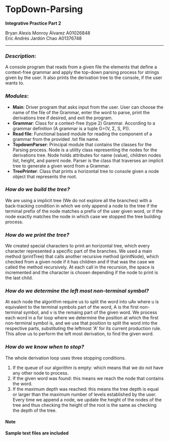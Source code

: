 # TopDown-Parsing
**Integrative Practice Part 2** 

Bryan Alexis Monroy Álvarez A01026848  
Eric Andrés Jardón Chao A01376748

***

### _Description_:  
A console program  that  reads  from  a  given file the  elements  that  define  a  context-free grammar and apply the top-down parsing process for strings given by the user. 
It also prints the derivation tree to the console, if the user wants to.

### _Modules_:  
- **Main**: Driver program that asks input from the user. User can choose the name of the file of the Grammar, enter the word to parse, print the derivations tree if desired, 
and exit the program.
- **Grammar**: Class for a context-free (type 2) Grammar. According to a grammar definition (A grammar is a tuple G=(V, Σ, S, P)).
- **Read file**: Functional based module for reading the component of a grammar from the provided .txt file name.
- **TopdownParser**: Principal module that contains the classes for the Parsing process. Node is a utility class representing the nodes for the derivations tree. Node holds 
attributes for name (value), children nodes list, height, and parent node. Parser is the class that traverses an implicit tree to generate a given word from a Grammar.
- **TreePrinter**: Class that prints a horizontal tree to console given a node object that represents the root.

### _How do we build the tree?_
We are using a implicit tree (We do not explore all the branches) with a back-tracking condition in which we only append a node to the tree if the terminal prefix of the node 
matches a prefix of the user given word, or if the node exactly matches the node in which case we stopped the tree building process.

### _How do we print the tree?_
We created special characters to print an horizontal tree, which every character represented a specific part of the branches. We used a main method (printTree) that calls another
recursive method (printNode), which checked from a given node if it has children and if that was the case we called the method recursively. At each call in the recursion, the 
space is incremented and the character is chosen depending if the node to print is the last child.

### _How do we determine the left most non-terminal symbol?_ 
At each node the algorithm require us to split the word into uAv where u is equivalent to the terminal symbols part of the word, A is the first non-terminal symbol, and v
is the remaing part of the given word. We process each word in a for loop where we determine the position at which the first non-terminal symbol is, and we use that position to 
split the word into the respective parts, substituting the leftmost 'A' for its current production rule. This allow us to perform the left most derivation, to find the given word.

### _How do we know when to stop?_
The whole derivation loop uses three stopping conditions.
1. If the queue of our algorithm is empty: which means that we do not have any other node to process.
2. If the given word was found: this means we reach the node that contains the word.
3. If the maximum depth was reached: this means the tree depth is equal or larger than the maximum number of levels established by the user. Every time we append a node, we update the
height of the nodes of the tree and thus checking the height of the root is the same as checking the depth of the tree.


#### **Note**
**Sample text files are included**
